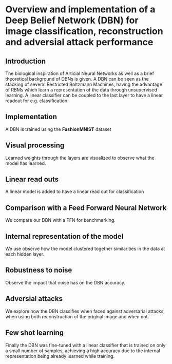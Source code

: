 # Overview and implementation of a Deep Belief Network (DBN) for image classification, reconstruction and adversial attack performance
## Introduction
The biological inspiration of Articial Neural Networks as well as a brief theoretical background of DBNs is given.
A DBN can be seen as the stacking of several Restricted Boltzmann Machines, having the advantage of RBMs which learn a representation of the data through unsupervised learning. A linear classifier can be coupled to the last layer to have a linear readout for e.g. classification.
## Implementation
A DBN is trained using the **FashionMNIST** dataset
## Visual processing
Learned weights through the layers are visualized to observe what the model has learned. 
## Linear read outs
A linear model is added to have a linear read out for classification
## Comparison with a Feed Forward Neural Network
We compare our DBN with a FFN for benchmarking.
## Internal representation of the model
We use observe how the model clustered together similarities in the data at each hidden layer.
## Robustness to noise
Observe the impact that noise has on the DBN accuracy.
## Adversial attacks
We explore how the DBN classifies when faced against adversarial attacks, when using both reconstruction of the original image and when not.
## Few shot learning
Finally the DBN was fine-tuned with a linear classifier that is trained on only a small number of samples, achieving a high accuracy due to the internal representation being already learned while training.

